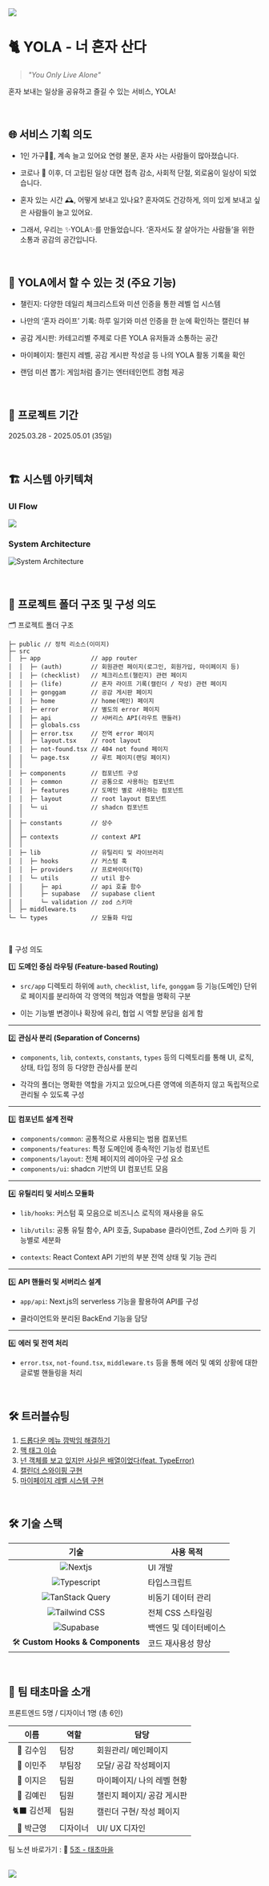 <img src='public/images/brochure.svg'/>

# 🐈 YOLA - 너 혼자 산다

> _"You Only Live Alone"_

혼자 보내는 일상을 공유하고 즐길 수 있는 서비스, YOLA!

</br>

## 🌐 서비스 기획 의도

- 1인 가구🧍‍♀️, 계속 늘고 있어요
  연령 불문, 혼자 사는 사람들이 많아졌습니다.

- 코로나 🦠 이후, 더 고립된 일상
  대면 접촉 감소, 사회적 단절,
  외로움이 일상이 되었습니다.

- 혼자 있는 시간 🕰, 어떻게 보내고 있나요?
  혼자여도 건강하게, 의미 있게
  보내고 싶은 사람들이 늘고 있어요.

- 그래서, 우리는 ✨YOLA✨를 만들었습니다.
  ‘혼자서도 잘 살아가는 사람들’을 위한
  소통과 공감의 공간입니다.

</br>

## 📒 YOLA에서 할 수 있는 것 (주요 기능)

- 챌린지: 다양한 데일리 체크리스트와 미션 인증을 통한 레벨 업 시스템

- 나만의 ‘혼자 라이프’ 기록: 하루 일기와 미션 인증을 한 눈에 확인하는 캘린더 뷰

- 공감 게시판: 카테고리별 주제로 다른 YOLA 유저들과 소통하는 공간

- 마이페이지: 챌린지 레벨, 공감 게시판 작성글 등 나의 YOLA 활동 기록을 확인

- 랜덤 미션 뽑기: 게임처럼 즐기는 엔터테인먼트 경험 제공

</br>

## 📌 프로젝트 기간

2025.03.28 - 2025.05.01 (35일)

</br>

## 🏗 시스템 아키텍쳐

### UI Flow

  <img src='public/images/ui-flow.png'/>

### System Architecture

  ![System Architecture](https://github.com/user-attachments/assets/6e7d022a-b345-4dd3-8241-93c353f67a01)


</br>

## 📂 프로젝트 폴더 구조 및 구성 의도

🗂️ 프로젝트 폴더 구조

```📦 YOLA
├─ public // 정적 리소스(이미지)
├─ src
│  ├─ app              // app router
│  │  ├─ (auth)        // 회원관련 페이지(로그인, 회원가입, 마이페이지 등)
│  │  ├─ (checklist)   // 체크리스트(챌린지) 관련 페이지
│  │  ├─ (life)        // 혼자 라이프 기록(캘린더 / 작성) 관련 페이지
│  │  ├─ gonggam       // 공감 게시판 페이지
│  │  ├─ home          // home(메인) 페이지
│  │  ├─ error         // 별도의 error 페이지
│  │  ├─ api           // 서버리스 API(라우트 핸들러)
│  │  ├─ globals.css
│  │  ├─ error.tsx     // 전역 error 페이지
│  │  ├─ layout.tsx    // root layout
│  │  ├─ not-found.tsx // 404 not found 페이지
│  │  └─ page.tsx      // 루트 페이지(랜딩 페이지)
│  │
│  ├─ components       // 컴포넌트 구성
│  │  ├─ common        // 공통으로 사용하는 컴포넌트
│  │  ├─ features      // 도메인 별로 사용하는 컴포넌트
│  │  ├─ layout        // root layout 컴포넌트
│  │  └─ ui            // shadcn 컴포넌트
│  │
│  ├─ constants        // 상수
│  │
│  ├─ contexts         // context API
│  │
│  ├─ lib              // 유틸리티 및 라이브러리
│  │  ├─ hooks         // 커스텀 훅
│  │  ├─ providers     // 프로바이더(TQ)
│  │  └─ utils         // util 함수
│  │     ├─ api        // api 호출 함수
│  │     ├─ supabase   // supabase client
│  │     └─ validation // zod 스키마
│  ├─ middleware.ts
└─ └─ types            // 모듈화 타입
```

</br>

🤔 구성 의도

1️⃣ **도메인 중심 라우팅 (Feature-based Routing)**

- `src/app` 디렉토리 하위에 `auth`, `checklist`, `life`, `gonggam` 등 기능(도메인) 단위로 페이지를 분리하여 각 영역의 책임과 역할을 명확히 구분

- 이는 기능별 변경이나 확장에 유리, 협업 시 역할 분담을 쉽게 함

---

2️⃣ **관심사 분리 (Separation of Concerns)**

- `components`, `lib`, `contexts`, `constants`, `types` 등의 디렉토리를 통해 UI, 로직, 상태, 타입 정의 등 다양한 관심사를 분리

- 각각의 폴더는 명확한 역할을 가지고 있으며,다른 영역에 의존하지 않고 독립적으로 관리될 수 있도록 구성

---

3️⃣ **컴포넌트 설계 전략**

- `components/common`: 공통적으로 사용되는 범용 컴포넌트
- `components/features`: 특정 도메인에 종속적인 기능성 컴포넌트
- `components/layout`: 전체 페이지의 레이아웃 구성 요소
- `components/ui`: shadcn 기반의 UI 컴포넌트 모음

---

4️⃣ **유틸리티 및 서비스 모듈화**

- `lib/hooks`: 커스텀 훅 모음으로 비즈니스 로직의 재사용을 유도
- `lib/utils`: 공통 유틸 함수, API 호출, Supabase 클라이언트, Zod 스키마 등 기능별로 세분화

- `contexts`: React Context API 기반의 부분 전역 상태 및 기능 관리

---

5️⃣ **API 핸들러 및 서버리스 설계**

- `app/api`: Next.js의 serverless 기능을 활용하여 API를 구성

- 클라이언트와 분리된 BackEnd 기능을 담당

---

6️⃣ **에러 및 전역 처리**

- `error.tsx`, `not-found.tsx`, `middleware.ts` 등을 통해 에러 및 예외 상황에 대한 글로벌 핸들링을 처리

</br>

## 🛠 트러블슈팅

1. [드롭다운 메뉴 깜박임 해결하기](https://teamsparta.notion.site/1e52dc3ef51481ceb0f7cd3b7efa27ff)
2. [맥 태그 이슈](https://teamsparta.notion.site/1e52dc3ef51481ae8d3ddff51b251987)
3. [넌 객체를 보고 있지만 사실은 배열이었다(feat. TypeError)](https://teamsparta.notion.site/feat-TypeError-1e52dc3ef514810db84ec0fa3b86d170)
4. [캘린더 스와이핑 구현](https://teamsparta.notion.site/1e52dc3ef51481519e5ae2b176e2c833)
5. [마이페이지 레벨 시스템 구현](https://teamsparta.notion.site/1e52dc3ef51481a7bbeafdca9235a793)

</br>

## 🛠 기술 스택

|                                                            기술                                                             | 사용 목적              |
| :-------------------------------------------------------------------------------------------------------------------------: | ---------------------- |
|           ![Nextjs](https://img.shields.io/badge/Next.js-black?style=for-the-badge&logo=next.js&logoColor=white)            | UI 개발                |
|      ![Typescript](https://img.shields.io/badge/Typescript-3178C6?style=for-the-badge&logo=Typescript&logoColor=white)      | 타입스크립트           |
| ![TanStack Query](https://img.shields.io/badge/TanStack%20Query-FF4154?style=for-the-badge&logo=reactquery&logoColor=white) | 비동기 데이터 관리     |
|    ![Tailwind CSS](https://img.shields.io/badge/tailwindcss-06B6D4?style=for-the-badge&logo=tailwindcss&logoColor=white)    | 전체 CSS 스타일링      |
|         ![Supabase](https://img.shields.io/badge/Supabase-3ECF8E?style=for-the-badge&logo=supabase&logoColor=white)         | 백엔드 및 데이터베이스 |
|                                              🛠 **Custom Hooks & Components**                                               | 코드 재사용성 향상     |

</br>

## 👥 팀 태초마을 소개

프론트엔드 5명 / 디자이너 1명 (총 6인)

|   이름    | 역할     | 담당                       |
| :-------: | -------- | -------------------------- |
| 🌝 김수임 | 팀장     | 회원관리/ 메인페이지       |
| 🐣 이민주 | 부팀장   | 모달/ 공감 작성페이지      |
| 🥨 이지은 | 팀원     | 마이페이지/ 나의 레벨 현황 |
| 🍋 김예린 | 팀원     | 챌린지 페이지/ 공감 게시판 |
| 🐈‍⬛ 김선제 | 팀원     | 캘린더 구현/ 작성 페이지   |
| 🎨 박근영 | 디자이너 | UI/ UX 디자인              |

팀 노션 바로가기 : 💫 [5조 - 태초마을](https://www.notion.so/teamsparta/5-1c32dc3ef51480ee8845d3df14798ee3)

</br>

<img src='public/images/team-members.png'/>
